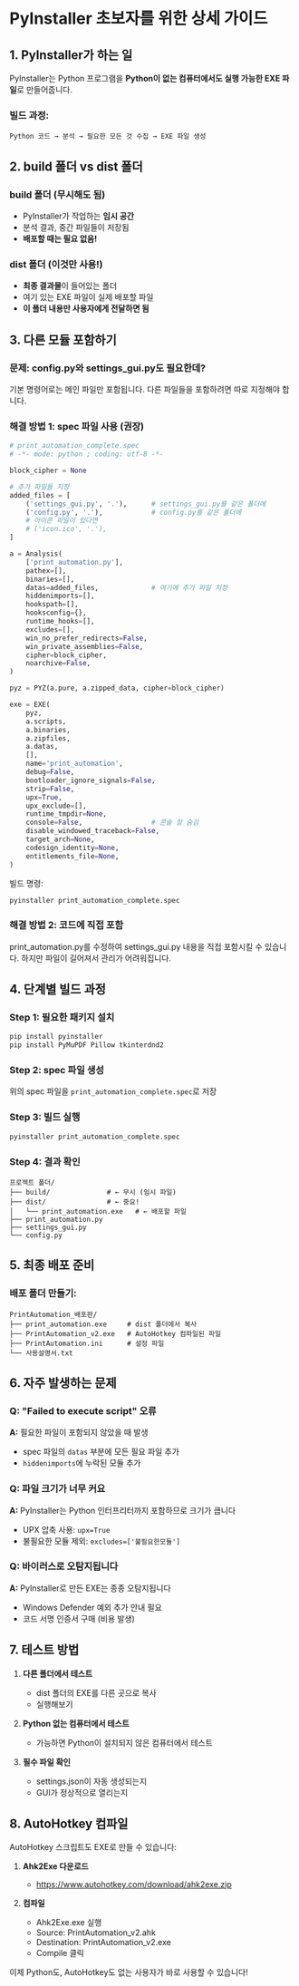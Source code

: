 # PyInstaller 초보자를 위한 상세 가이드

## 1. PyInstaller가 하는 일

PyInstaller는 Python 프로그램을 **Python이 없는 컴퓨터에서도 실행 가능한 EXE 파일**로 만들어줍니다.

### 빌드 과정:
```
Python 코드 → 분석 → 필요한 모든 것 수집 → EXE 파일 생성
```

## 2. build 폴더 vs dist 폴더

### **build 폴더** (무시해도 됨)
- PyInstaller가 작업하는 **임시 공간**
- 분석 결과, 중간 파일들이 저장됨
- **배포할 때는 필요 없음!**

### **dist 폴더** (이것만 사용!)
- **최종 결과물**이 들어있는 폴더
- 여기 있는 EXE 파일이 실제 배포할 파일
- **이 폴더 내용만 사용자에게 전달하면 됨**

## 3. 다른 모듈 포함하기

### 문제: config.py와 settings_gui.py도 필요한데?

기본 명령어로는 메인 파일만 포함됩니다. 다른 파일들을 포함하려면 따로 지정해야 합니다.

### 해결 방법 1: spec 파일 사용 (권장)

```python
# print_automation_complete.spec
# -*- mode: python ; coding: utf-8 -*-

block_cipher = None

# 추가 파일들 지정
added_files = [
    ('settings_gui.py', '.'),      # settings_gui.py를 같은 폴더에
    ('config.py', '.'),            # config.py를 같은 폴더에
    # 아이콘 파일이 있다면
    # ('icon.ico', '.'),
]

a = Analysis(
    ['print_automation.py'],
    pathex=[],
    binaries=[],
    datas=added_files,             # 여기에 추가 파일 지정
    hiddenimports=[],
    hookspath=[],
    hooksconfig={},
    runtime_hooks=[],
    excludes=[],
    win_no_prefer_redirects=False,
    win_private_assemblies=False,
    cipher=block_cipher,
    noarchive=False,
)

pyz = PYZ(a.pure, a.zipped_data, cipher=block_cipher)

exe = EXE(
    pyz,
    a.scripts,
    a.binaries,
    a.zipfiles,
    a.datas,
    [],
    name='print_automation',
    debug=False,
    bootloader_ignore_signals=False,
    strip=False,
    upx=True,
    upx_exclude=[],
    runtime_tmpdir=None,
    console=False,                 # 콘솔 창 숨김
    disable_windowed_traceback=False,
    target_arch=None,
    codesign_identity=None,
    entitlements_file=None,
)
```

빌드 명령:
```bash
pyinstaller print_automation_complete.spec
```

### 해결 방법 2: 코드에 직접 포함

print_automation.py를 수정하여 settings_gui.py 내용을 직접 포함시킬 수 있습니다. 하지만 파일이 길어져서 관리가 어려워집니다.

## 4. 단계별 빌드 과정

### Step 1: 필요한 패키지 설치
```bash
pip install pyinstaller
pip install PyMuPDF Pillow tkinterdnd2
```

### Step 2: spec 파일 생성
위의 spec 파일을 `print_automation_complete.spec`로 저장

### Step 3: 빌드 실행
```bash
pyinstaller print_automation_complete.spec
```

### Step 4: 결과 확인
```
프로젝트 폴더/
├── build/              # ← 무시 (임시 파일)
├── dist/               # ← 중요! 
│   └── print_automation.exe   # ← 배포할 파일
├── print_automation.py
├── settings_gui.py
└── config.py
```

## 5. 최종 배포 준비

### 배포 폴더 만들기:
```
PrintAutomation_배포판/
├── print_automation.exe     # dist 폴더에서 복사
├── PrintAutomation_v2.exe   # AutoHotkey 컴파일된 파일
├── PrintAutomation.ini      # 설정 파일
└── 사용설명서.txt
```

## 6. 자주 발생하는 문제

### Q: "Failed to execute script" 오류
**A:** 필요한 파일이 포함되지 않았을 때 발생
- spec 파일의 `datas` 부분에 모든 필요 파일 추가
- `hiddenimports`에 누락된 모듈 추가

### Q: 파일 크기가 너무 커요
**A:** PyInstaller는 Python 인터프리터까지 포함하므로 크기가 큽니다
- UPX 압축 사용: `upx=True`
- 불필요한 모듈 제외: `excludes=['불필요한모듈']`

### Q: 바이러스로 오탐지됩니다
**A:** PyInstaller로 만든 EXE는 종종 오탐지됩니다
- Windows Defender 예외 추가 안내 필요
- 코드 서명 인증서 구매 (비용 발생)

## 7. 테스트 방법

1. **다른 폴더에서 테스트**
   - dist 폴더의 EXE를 다른 곳으로 복사
   - 실행해보기

2. **Python 없는 컴퓨터에서 테스트**
   - 가능하면 Python이 설치되지 않은 컴퓨터에서 테스트

3. **필수 파일 확인**
   - settings.json이 자동 생성되는지
   - GUI가 정상적으로 열리는지

## 8. AutoHotkey 컴파일

AutoHotkey 스크립트도 EXE로 만들 수 있습니다:

1. **Ahk2Exe 다운로드**
   - https://www.autohotkey.com/download/ahk2exe.zip

2. **컴파일**
   - Ahk2Exe.exe 실행
   - Source: PrintAutomation_v2.ahk
   - Destination: PrintAutomation_v2.exe
   - Compile 클릭

이제 Python도, AutoHotkey도 없는 사용자가 바로 사용할 수 있습니다!